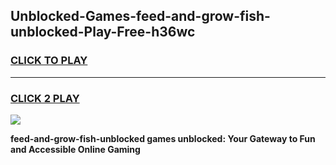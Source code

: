 
## Unblocked-Games-feed-and-grow-fish-unblocked-Play-Free-h36wc
<h3>
<a href="https://premium76.site?title=feed-and-grow-fish-unblocked&ref=10A">CLICK TO PLAY</a></h3>
<hr>

<h3>
<a href="https://premium76.site?title=feed-and-grow-fish-unblocked&ref=10A">CLICK 2 PLAY</a>
  
</h3>

<a href="https://premium76.site?title=feed-and-grow-fish-unblocked&ref=10A"><img src="https://clearcache.store/games.png"></a>


**feed-and-grow-fish-unblocked games unblocked: Your Gateway to Fun and Accessible Online Gaming**
